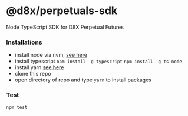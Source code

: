 # @d8x/perpetuals-sdk

Node TypeScript SDK for D8X Perpetual Futures

### Installations

- install node via nvm, [see here](https://docs.aws.amazon.com/sdk-for-javascript/v2/developer-guide/setting-up-node-on-ec2-instance.html)
- install typescript
  `npm install -g typescript`
  `npm install -g ts-node`
- install yarn [see here](https://classic.yarnpkg.com/en/docs/install/#debian-stable)
- clone this repo
- open directory of repo and type `yarn` to install packages

### Test

`npm test`

